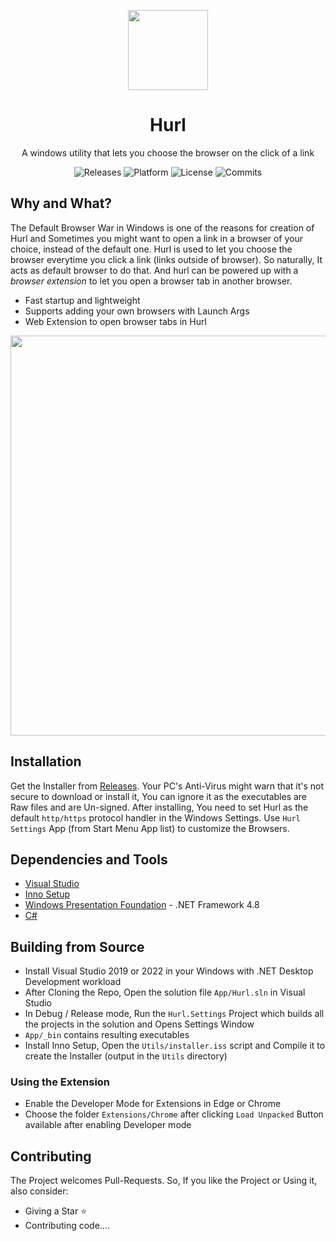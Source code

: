 <p align="center">
  <img width="128" align="center" src="App/Common/internet.ico">
</p>
<h1 align="center">
  Hurl
</h1>
<p align="center">
  A windows utility that lets you choose the browser on the click of a link
</p>
<p align="center">
  <a style="text-decoration:none" href="https://github.com/U-C-S/Hurl/releases">
    <img src="https://img.shields.io/github/v/release/u-c-s/hurl?color=red&label=latest%20version&style=flat-square" alt="Releases" />
  </a>
  <a style="text-decoration:none">
    <img src="https://img.shields.io/badge/platform-Windows%2010%20%26%2011-blue.svg?style=flat-square" alt="Platform" />
  </a>
  <a style="text-decoration:none">
    <img src="https://img.shields.io/github/license/u-c-s/hurl?style=flat-square" alt="License" />
  </a>
  <a style="text-decoration:none" href="https://github.com/U-C-S/Hurl/commits">
    <img src="https://img.shields.io/github/last-commit/u-c-s/hurl?color=orange&style=flat-square" alt="Commits" />
  </a>
</p>

## Why and What?

The Default Browser War in Windows is one of the reasons for creation of Hurl and Sometimes you might want to open a link in a browser of your choice, instead of the default one. Hurl is used to let you choose the browser everytime you click a link (links outside of browser). So naturally, It acts as default browser to do that. And hurl can be powered up with a _browser extension_ to let you open a browser tab in another browser.

- Fast startup and lightweight
- Supports adding your own browsers with Launch Args
- Web Extension to open browser tabs in Hurl

<p align="center">
  <img width="640" src="https://user-images.githubusercontent.com/50218121/148084529-2772c667-5154-46c1-94e9-645cc13a98b5.png" />
</p>


## Installation

Get the Installer from [Releases](https://github.com/U-C-S/Hurl/releases/latest). Your PC's Anti-Virus might warn that it's not secure to download or install it, You can ignore it as the executables are Raw files and are Un-signed. After installing, You need to set Hurl as the default `http/https` protocol handler in the Windows Settings. Use `Hurl Settings` App (from Start Menu App list) to customize the Browsers.

## Dependencies and Tools

- [Visual Studio](https://visualstudio.microsoft.com)
- [Inno Setup](https://jrsoftware.org/isinfo.php)
- [Windows Presentation Foundation](https://docs.microsoft.com/en-us/visualstudio/designers/getting-started-with-wpf) - .NET Framework 4.8
- [C#](https://dotnet.microsoft.com/languages/csharp)

## Building from Source

- Install Visual Studio 2019 or 2022 in your Windows with .NET Desktop Development workload
- After Cloning the Repo, Open the solution file `App/Hurl.sln` in Visual Studio
- In Debug / Release mode, Run the `Hurl.Settings` Project which builds all the projects in the solution and Opens Settings Window
- `App/_bin` contains resulting executables
- Install Inno Setup, Open the `Utils/installer.iss` script and Compile it to create the Installer (output in the `Utils` directory)

### Using the Extension

- Enable the Developer Mode for Extensions in Edge or Chrome
- Choose the folder `Extensions/Chrome` after clicking `Load Unpacked` Button available after enabling Developer mode

## Contributing

The Project welcomes Pull-Requests. So, If you like the Project or Using it, also consider:

- Giving a Star ⭐
- Contributing code....
